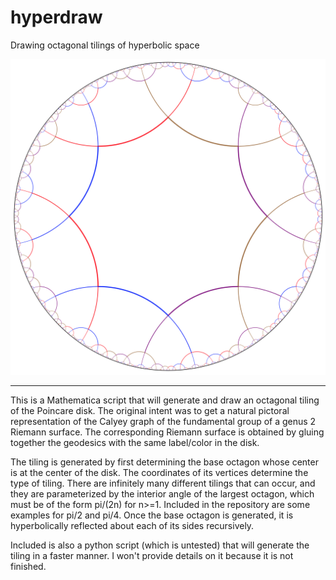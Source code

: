 # hyperdraw
Drawing octagonal tilings of hyperbolic space

![](https://github.com/geodavic/hyperdraw/blob/main/img.png)

------

This is a Mathematica script that will generate and draw an octagonal tiling of the Poincare disk. The original intent was to get a natural pictoral representation of the Calyey graph of the fundamental group of a genus 2 Riemann surface. The corresponding Riemann surface is obtained by gluing together the geodesics with the same label/color in the disk.

The tiling is generated by first determining the base octagon whose center is at the center of the disk. The coordinates of its vertices determine the type of tiling. There are infinitely many different tilings that can occur, and they are parameterized by the interior angle of the largest octagon, which must be of the form pi/(2n) for n>=1. Included in the repository are some examples for pi/2 and pi/4. Once the base octagon is generated, it is hyperbolically reflected about each of its sides recursively. 

Included is also a python script (which is untested) that will generate the tiling in a faster manner. I won't provide details on it because it is not finished. 
